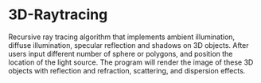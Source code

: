# 3D-Raytracing
Recursive ray tracing algorithm that implements ambient illumination, diffuse illumination, specular reflection and shadows on 3D objects.
After users input different number of sphere or polygons, and position the location of the light source. The program will render the image of these 3D objects with reflection and refraction, scattering, and dispersion effects.
